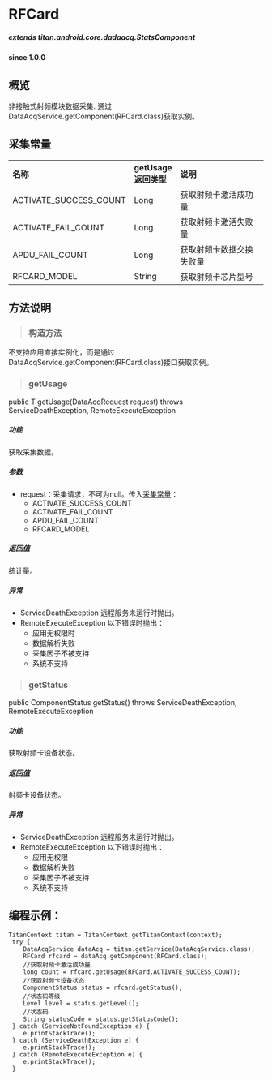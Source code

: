# RFCard				

##### extends titan.android.core.dadaacq.StatsComponent #####

#### since 1.0.0 ####

## 概览

非接触式射频模块数据采集. 通过DataAcqService.getComponent(RFCard.class)获取实例。

## 采集常量

<table border="0" cellspacing="0"  cellpadding="0" width="100%">
<tr>
  <th width="100" align="left">名称</td>
  <th width="60" align="left">getUsage返回类型</td>
  <th align="left">说明</td>
</tr>
<tr>
  <td width="100">ACTIVATE_SUCCESS_COUNT</td>
  <td>Long</td>
  <td>获取射频卡激活成功量</td>
</tr>
<tr>
  <td width="100">ACTIVATE_FAIL_COUNT</td>
  <td>Long</td>
  <td>获取射频卡激活失败量</td>
</tr>
<tr>
  <td width="100">APDU_FAIL_COUNT</td>
  <td>Long</td>
  <td>获取射频卡数据交换失败量</td>
</tr>
<tr>
  <td width="100">RFCARD_MODEL</td>
  <td>String</td>
  <td>获取射频卡芯片型号</td>
</tr>
</table>


## 方法说明

> ### 构造方法

不支持应用直接实例化，而是通过DataAcqService.getComponent(RFCard.class)接口获取实例。

> ### getUsage

public <T> T getUsage(DataAcqRequest<T> request) throws ServiceDeathException, RemoteExecuteException 

##### 功能
获取采集数据。

##### 参数
* request：采集请求，不可为null。传入[采集常量](#采集常量)：
	- ACTIVATE_SUCCESS_COUNT
	- ACTIVATE_FAIL_COUNT
	- APDU_FAIL_COUNT
	- RFCARD_MODEL
	
##### 返回值
统计量。

##### 异常
* ServiceDeathException 远程服务未运行时抛出。
* RemoteExecuteException 以下错误时抛出：
	* 应用无权限时
	* 数据解析失败
	* 采集因子不被支持
	* 系统不支持

> ### getStatus

public ComponentStatus getStatus() throws ServiceDeathException, RemoteExecuteException 

##### 功能

获取射频卡设备状态。
	
##### 返回值

射频卡设备状态。

##### 异常
* ServiceDeathException 远程服务未运行时抛出。
* RemoteExecuteException 以下错误时抛出：
	* 应用无权限
	* 数据解析失败
	* 采集因子不被支持
	* 系统不支持

## 编程示例：

```
TitanContext titan = TitanContext.getTitanContext(context);
 try {
 	DataAcqService dataAcq = titan.getService(DataAcqService.class);
 	RFCard rfcard = dataAcq.getComponent(RFCard.class);
	//获取射频卡激活成功量
 	long count = rfcard.getUsage(RFCard.ACTIVATE_SUCCESS_COUNT);
 	//获取射频卡设备状态
    ComponentStatus status = rfcard.getStatus();
    //状态码等级
    Level level = status.getLevel();
    //状态码
    String statusCode = status.getStatusCode();
 } catch (ServiceNotFoundException e) {
 	e.printStackTrace();
 } catch (ServiceDeathException e) {
 	e.printStackTrace();
 } catch (RemoteExecuteException e) {
 	e.printStackTrace();
 }
```